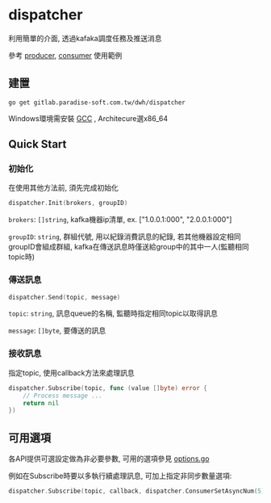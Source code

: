 # dispatcher

利用簡單的介面, 透過kafaka調度任務及推送消息

參考 [producer](./examples/producer/main.go), [consumer](./examples/consumer/main.go) 使用範例

## 建置

`go get gitlab.paradise-soft.com.tw/dwh/dispatcher`

Windows環境需安裝 [GCC](./build/mingw-w64-install.exe) , Architecure選x86_64

## Quick Start

### 初始化
在使用其他方法前, 須先完成初始化

```go
dispatcher.Init(brokers, groupID)
```
`brokers`: `[]string`, kafka機器ip清單, ex. ["1.0.0.1:000", "2.0.0.1:000"]

`groupID`: `string`, 群組代號, 用以紀錄消費訊息的紀錄, 若其他機器設定相同groupID會組成群組, kafka在傳送訊息時僅送給group中的其中一人(監聽相同topic時)

### 傳送訊息

```go
dispatcher.Send(topic, message)
```

`topic`: `string`, 訊息queue的名稱, 監聽時指定相同topic以取得訊息

`message`: `[]byte`, 要傳送的訊息

### 接收訊息
指定topic, 使用callback方法來處理訊息

```go
dispatcher.Subscribe(topic, func (value []byte) error {
	// Process message ...
	return nil
})
```

## 可用選項

各API提供可選設定做為非必要參數, 可用的選項參見 [options.go](./options.go)

例如在Subscribe時要以多執行續處理訊息, 可加上指定非同步數量選項:

```go
dispatcher.Subscribe(topic, callback, dispatcher.ConsumerSetAsyncNum(5))
```
